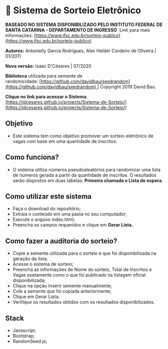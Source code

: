 # 🎲 **Sistema de Sorteio Eletrônico**

**BASEADO NO SISTEMA DISPONIBILIZADO PELO INSTITUTO FEDERAL DE SANTA CATARINA - DEPARTAMENTO DE INGRESSO** 
Link para mais informações: [https://www.ifsc.edu.br/sorteio-publico](https://www.ifsc.edu.br/sorteio-publico)

**Autores:** Antonielly Garcia Rodrigues, Alex Helder Cordeiro de Oliveira | 01/2011

**Nova versão:** Isaac D'Césares | 07/2020

**Biblioteca** utilizada para semente de randomicidade: [https://github.com/davidbau/seedrandom](https://github.com/davidbau/seedrandom) | Copyright 2019 David Bau.

**Clique no link para acessar o Sistema**: [https://idcesares.github.io/projects/Sistema-de-Sorteio/](https://idcesares.github.io/projects/Sistema-de-Sorteio/)

## **Objetivo**

- Este sistema tem como objetivo promover um sorteio eletrônico de vagas com base em uma quantidade de inscritos.

## Como funciona?

- O sistema utiliza números pseudoaleatórios para randomizar uma lista de números gerada a partir da quantidade de inscritos. O resultados serão dispostos em duas tabelas: **Primeira chamada e Lista de espera.**

## **Como utilizar este sistema**

- Faça o download do repositório;
- Extraia o conteúdo em uma pasta no seu computador;
- Execute o arquivo index.html;
- Preencha os campos requeridos e clique em **Gerar Lista.**

## **Como fazer a auditoria do sorteio?**

- Copie a semente utilizada para o sorteio e que foi disponibilizada na geração da lista;
- Acesse o sistema de sorteio;
- Preencha as informações de Nome do sorteio, Total de Inscritos e Vagas exatamente como o que foi publicado na listagem oficial disponibilizada;
- Clique na opção Inserir semente manualmente;
- Cole a semente que foi copiada anteriormente;
- Clique em Gerar Lista;
- Verifique os resultados obtidos com os resultados disponibilizados.

## Stack

- Javascript;
- Bootstrap;
- RandomSeed.js;